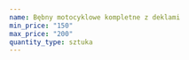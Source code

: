 ```yaml
---
name: Bębny motocyklowe kompletne z deklami
min_price: "150"
max_price: "200"
quantity_type: sztuka
---
```

